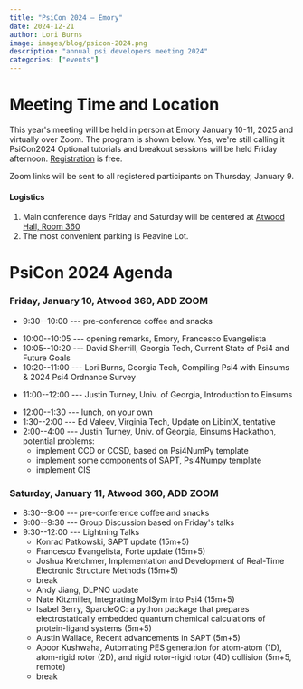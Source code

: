 ```yaml
---
title: "PsiCon 2024 — Emory"
date: 2024-12-21
author: Lori Burns
image: images/blog/psicon-2024.png
description: "annual psi developers meeting 2024"
categories: ["events"]
---
```


# Meeting Time and Location

This year's meeting will be held in person at Emory January 10-11, 2025 and virtually over Zoom.
The program is shown below.
Yes, we're still calling it PsiCon2024
Optional tutorials and breakout sessions will be held Friday afternoon.
[Registration](https://forms.office.com/r/EM9mkPazsx) is free.


Zoom links will be sent to all registered participants on Thursday, January 9.


#### Logistics
1. Main conference days Friday and Saturday will be centered at [Atwood Hall, Room 360](https://emap.fmd.emory.edu/website/campus/index.htm#?queryzoom=Yes&Query=(bldg='2040'))
1. The most convenient parking is Peavine Lot.

<!--
1. Pre-conference hacking Tuesday through Thursday will be centered at MoSE 4202A
1. [Some hotels](https://campustravel.com/university/georgia-institute-of-technology/) of which the Georgia Tech
Hotel and Conference Center and the Hilton Garden Inn Atlanta Midtown are the most convenient
1. The most convenient parking deck is W23. Enter campus at 10th St. and State St.


# Participating Institutions

- Auburn University
- Banras Hindu University
- Convestro Deutschland AG
- Curtin University
- Emory University
- GT Scientific Software Engineering Center
- Georgia Institute of Technology
- IISER Thiruvanathapuran
- IIT Ropar
- Lawrence Berkeley National Lab
- Nicholaus Copernicus University
- Open Force Field Consortium
- University of Georgia
- University of Jordan
- University of Memphis
- University of North Carolina, Charlotte
- Virginia Tech
-->

# PsiCon 2024 Agenda

### Friday, January 10, Atwood 360, ADD ZOOM 
<!-- [Zoom](https://gatech.zoom.us/j/91096020320?pwd=L3V1MU4ybktuOEkyalpBUFl6dkZNUT09) -->

- 9:30--10:00 --- pre-conference coffee and snacks
<!--- 8:45--9:00 --- meeting open for login (ping @Philip Nelson on Psi4 slack for Zoom trouble)-->
- 10:00--10:05 --- opening remarks, Emory, Francesco Evangelista
- 10:05--10:20 --- David Sherrill, Georgia Tech, Current State of Psi4 and Future Goals
- 10:20--11:00 --- Lori Burns, Georgia Tech, Compiling Psi4 with Einsums & 2024 Psi4 Ordnance Survey
<!--[(slides)](https://github.com/psi4/PsiCon2020/blob/master/PsiCon2023/Burns_PsiCon2023.pdf)-->
- 11:00--12:00 --- Justin Turney, Univ. of Georgia, Introduction to Einsums
<!--
- 9:40--9:58 --- Josh Kretchmer, Georgia Tech, Real-Time Electronic Structure Methods for Spin Non-Collinear Systems
- 9:58--10:27 --- Daniel Nascimento, Univ. of Memphis, Reduced-Cost TDDFT Approaches for Simulating Core-Level Spectra in Transition Metal Complexes
- 10:27--10:42 --- break
- 10:42--11:12 --- Francesco Evangelista, Emory, Recent Developments in Forte and Wick&d
- 11:12--11:30 --- John Pederson, Georgia Tech, Leveraging Psi4 and Modular Software for DFT-based QM/MM Simulations
- 11:30--12:00 --- David Sherrill, Georgia Tech, Strategic Goals for Psi4
-->
- 12:00--1:30 --- lunch, on your own
- 1:30--2:00 --- Ed Valeev, Virginia Tech, Update on LibintX, tentative
- 2:00--4:00 --- Justin Turney, Univ. of Georgia, Einsums Hackathon, potential problems:
  - implement CCD or CCSD, based on Psi4NumPy template
  - implement some components of SAPT, Psi4Numpy template
  - implement CIS
<!--
- 1:30--1:48 --- David Williams-Young (Zoom), LBNL, GauXC: Reusable Software Solutions for High-Performance DFT Simulations
- 1:48--2:06 --- Pavan Behara (Zoom), Univ. of California, Irvine, Impact of Psi4 and QC* ecosystem on OpenFF [(slides)](https://github.com/psi4/PsiCon2020/blob/master/PsiCon2023/Behara_PsiCon_12-08-2023.pdf)
- 2:06--2:21 --- break
- 2:21--2:39 --- Andy Jiang, Univ. of Georgia, Implementation of DLPNO-CCSD(T) in Psi4 [(slides)](https://github.com/psi4/PsiCon2020/blob/master/PsiCon2023/DLPNO-CCSD(T)%20Presentation%20PsiCon%2023%20(1).pdf)
- 2:39--2:46 --- Dave Brownell, Georgia Tech, Coding for Prototyping and Production [(slides)](https://github.com/psi4/PsiCon2020/blob/master/PsiCon2023/Prototype%20vs.%20Production%20Software.pdf)
- 2:46--3:04 --- Stephen Goodlett, Univ. of Georgia, MolSym: A Python Package for Handling Molecular Symmetry from Point Group Detection to SALCs Including Nonabelian Groups
- 3:04--3:10 --- organize breakout sessions
- 3:10--3:20 --- break
- 3:20--4:10 --- Breakout Session I
- 4:10--4:20 --- break
- 4:20--5:10 --- Breakout Session II
- dinner, on your own. suggest [Chattahoochee Food Works](https://chattahoocheefoodworks.com/) at [1235 Chattahoochee Ave NW](https://www.google.com/maps/place/Chattahoochee+Food+Works/@33.8028215,-84.4285915,15z/data=!4m6!3m5!1s0x88f505ea76b23673:0xb88beeb8b09948b8!8m2!3d33.8028215!4d-84.4285915!16s%2Fg%2F11hnqy68c9?entry=ttu)
-->

### Saturday, January 11, Atwood 360, ADD ZOOM
<!--[Zoom](https://gatech.zoom.us/j/94748105096?pwd=bmRUbkJlc0o5d3F1eWFvV0RZOFhyQT09)-->

- 8:30--9:00 --- pre-conference coffee and snacks
- 9:00--9:30 --- Group Discussion based on Friday's talks
- 9:30--12:00 --- Lightning Talks
  - Konrad Patkowski, SAPT update (15m+5)
  - Francesco Evangelista, Forte update (15m+5)
  - Joshua Kretchmer, Implementation and Development of Real-Time Electronic Structure Methods (15m+5)
  - break
  - Andy Jiang, DLPNO update
  - Nate Kitzmiller, Integrating MolSym into Psi4 (15m+5)
  - Isabel Berry, SparcleQC: a python package that prepares electrostatically embedded quantum chemical calculations of protein-ligand systems (5m+5)
  - Austin Wallace, Recent advancements in SAPT (5m+5)
  - Apoor Kushwaha, Automating PES generation for atom-atom (1D), atom-rigid rotor (2D), and rigid rotor-rigid rotor (4D) collision (5m+5, remote)
  - break
<!--
- 8:45--9:00 --- meeting open for login (ping @Philip Nelson on Psi4 slack for Zoom trouble)
- 9:00--9:30 --- David Poole, Georgia Tech, State of the JK Address --- Coulomb and Exchange Matrix Construction in Psi4
- 9:30--9:37 --- Victor Olet (Zoom), Curtin Univ., Elucidating Esterification Mechanisms with SAPT
- 9:37--9:44 --- Konrad Patkowski, Auburn Univ, Updates on FISAPT in Psi4
- 9:44--10:02 --- Bartosz Tyrcha, Nicolaus Copernicus Univ. in Torun, Interaction-Induced Properties of Weakly Bound Systems in the Framework of Symmetry-Adapted Perturbation Theory
- 10:02--10:09 --- Jay Foley, Univ. of North Carolina, Charlotte, Cavity Quantum Electrodynamics Complete Active Space Configuration Interaction [(slides)](https://github.com/psi4/PsiCon2020/blob/master/PsiCon2023/Foley_Psicon_2023.pdf)
- 10:09--10:16 --- Erica Mitchell, Univ. of Georgia, MP2-F12 using Einsums
- 10:16--10:31 --- break
- 10:31--11:01 --- Susi Lehtola (Zoom), Univ. of Helsinki, DFT and Libxc
- 11:01--11:08 --- Philip Nelson, Georgia Tech, Pyvpt2: an Open-Source Package for Anharmonic Vibrational Analysis
- 11:08--11:15 --- Nate Kitzmiller, Univ. of Georgia, The Concordant Mode Approach for Molecular Vibrations
- 11:33--12:00 --- any further Lightning talks & discussion wrap-up
-->
